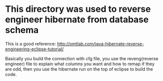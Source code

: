 # This directory was used to reverse engineer hibernate from database schema

This is a good reference: http://omtlab.com/java-hibernate-reverse-engineering-eclipse-tutorial/

Basically you build the connection with cfg file, 
 you use the reveng(reverse engineer) file to explain what columns you want and how to remap if they are odd, 
 then you use the hibernate run on the top of eclipse to build the code.